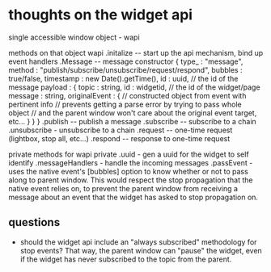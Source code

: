 thoughts on the widget api
========

single accessible window object - wapi

methods on that object
wapi
	.initalize -- start up the api mechanism, bind up event handlers
	.Message -- message constructor
		{
			type_ : "message",
			method : "publish/subscribe/unsubscribe/request/respond",
			bubbles : true/false,
			timestamp : new Date().getTime(),
			id : uuid, // the id of the message
			payload : {
				topic : string,
				id : widgetid, // the id of the widget/page
				message : string,
				originalEvent : {
					// constructed object from event with pertinent info
					// prevents getting a parse error by trying to pass whole object
					// and the parent window won't care about the original event target, etc...
				}
			}
		}
	.publish -- publish a message
	.subscribe -- subscribe to a chain
	.unsubscribe - unsubscribe to a chain
	.request -- one-time request (lightbox, stop all, etc...)
	.respond -- response to one-time request
	
private methods for wapi
private
	.uuid - gen a uuid for the widget to self identify
	.messageHandlers - handle the incoming messages
	.passEvent - uses the native event's [bubbles] option to know whether or not to pass along to parent window. This would respect the stop propagation that the native event relies on, to prevent the parent window from receiving a message about an event that the widget has asked to stop propagation on.
	
questions
--------------

* should the widget api include an "always subscribed" methodology for stop events? That way, the parent window can "pause" the widget, even if the widget has never subscribed to the topic from the parent.